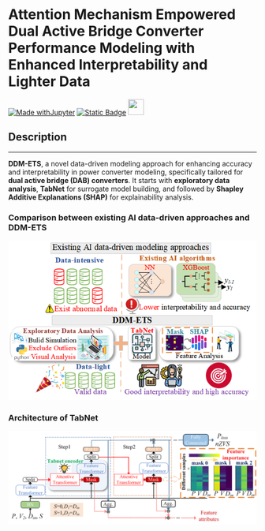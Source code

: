 # Attention Mechanism Empowered Dual Active Bridge Converter Performance Modeling with Enhanced Interpretability and Lighter Data
[![Made withJupyter](https://img.shields.io/badge/Made%20with-Jupyter-orange?style=for-the-badge&logo=Jupyter)](https://jupyter.org/try)
[![Static Badge](https://img.shields.io/badge/TabNet-1?style=for-the-badge&logo=pytorch&logoColor=%23EE4C2C)](https://dreamquark-ai.github.io/tabnet/generated_docs/README.html)
<img height="32" width="32" src="https://cdn.simpleicons.org/simpleicons" />

## Description
***
**DDM-ETS**, a novel data-driven modeling approach for enhancing accuracy and interpretability in power converter modeling, specifically tailored for **dual active bridge (DAB) converters**. It starts with **exploratory data analysis**, **TabNet** for surrogate model building, and followed by **Shapley Additive Explanations (SHAP)** for explainability analysis.

### Comparison between existing AI data-driven approaches and DDM-ETS
<div align="center">
  <img src="./image/DDM-ETS.png" alt="TabNet">
</div>

### Architecture of TabNet
<div align="center">
  <img src="./image/TabNet.png" alt="TabNet">
</div>
